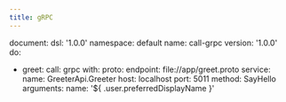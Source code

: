 ```yaml
---
title: gRPC
---
```

document:
  dsl: '1.0.0'
  namespace: default
  name: call-grpc
  version: '1.0.0'
do:
  - greet:
      call: grpc
      with:
        proto: 
          endpoint: file://app/greet.proto
        service:
          name: GreeterApi.Greeter
          host: localhost
          port: 5011
        method: SayHello
        arguments:
          name: '${ .user.preferredDisplayName }'